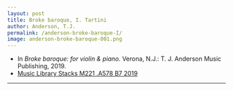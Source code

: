 ```yaml
---
layout: post
title: Broke baroque, I. Tartini
author: Anderson, T.J.
permalink: /anderson-broke-baroque-I/
image: anderson-broke-baroque-001.png
---
```


- In *Broke baroque: for violin & piano.* Verona, N.J.: T. J. Anderson Music Publishing, 2019.
- <a href="https://tufts-primo.hosted.exlibrisgroup.com/permalink/f/bnf7qa/01TUN_ALMA21221659650003851" target="_blank">Music Library Stacks M221 .A578 B7 2019</a>

---
